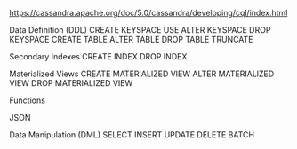 
https://cassandra.apache.org/doc/5.0/cassandra/developing/cql/index.html


Data Definition (DDL)
CREATE KEYSPACE
USE
ALTER KEYSPACE
DROP KEYSPACE
CREATE TABLE
ALTER TABLE
DROP TABLE
TRUNCATE

Secondary Indexes
CREATE INDEX
DROP INDEX

Materialized Views
CREATE MATERIALIZED VIEW
ALTER MATERIALIZED VIEW
DROP MATERIALIZED VIEW

Functions

JSON

Data Manipulation (DML)
SELECT
INSERT
UPDATE
DELETE
BATCH

